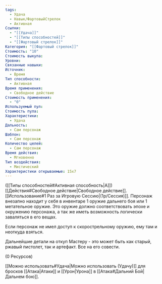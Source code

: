 ```yaml
---
tags:
  - Удача
  - Навык/ФартовыйСтрелок
  - Активная
Ссылки:
  - "[[Удача]]"
  - "[[Типы способностей]]"
  - "[[Фартовый стрелок]]"
Категория: "[[Фартовый стрелок]]"
Стоимость: "10"
Стоимость выкупа: 
Уровни: 
Связанные навыки: 
Источник:
  - Время
Тип способности:
  - Активная
Время применения:
  - Свободное действие
Стоимость применения:
  - "0"
Используемый пул: 
Стоимость пула: 
Характеристики:
  - Удача
Дальность:
  - Сам персонаж
Шаблон:
  - Сам персонаж
Количество целей:
  - Сам персонаж
Время действия:
  - Мгновенно
Тип воздействия:
  - Мистический
Характеристики открываемые: 15x7
---
```

([[Типы способностей#Активная способность|А]]) [[Действия#Свободное действие|Свободное действие]]. [[Использование#1 Раз за Игровую Сессию|(1р/Сессия)]]. Персонаж внезапно находит у себя в инвентаре 1 оружие дальнего боя или 1 метательное оружие. Это оружие должно соответствовать эпохе и окружению персонажа, а так же иметь возможность логически заваляться в его вещах. 

Если персонаж не имел доступ к скорострельному оружию, ему там и неоткуда взяться. 

Дальнейшие детали на откуп Мастеру - это может быть как старый, ржавый пистолет, так и артефакт. Все на его совести. 

(0 Ресурсов)

[[Можно использовать#Удача|Можно использовать (Удачу)]] для бросков [[Атака|Атаки]] и [[Урон|Урона]] в [[Атака#Дальний Бой|Дальнем бою]].
